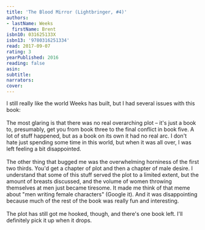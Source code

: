 ```yaml
---
title: 'The Blood Mirror (Lightbringer, #4)'
authors:
- lastName: Weeks
  firstName: Brent
isbn10: 031625133X
isbn13: '9780316251334'
read: 2017-09-07
rating: 3
yearPublished: 2016
reading: false
asin:
subtitle:
narrators:
cover:
---
```

I still really like the world Weeks has built, but I had several issues with this book:<br/><br/>The most glaring is that there was no real overarching plot – it's just a book to, presumably, get you from book three to the final conflict in book five. A lot of stuff happened, but as a book on its own it had no real arc. I don't hate just spending some time in this world, but when it was all over, I was left feeling a bit disappointed.<br/><br/>The other thing that bugged me was the overwhelming horniness of the first two thirds. You'd get a chapter of plot and then a chapter of male desire. I understand that some of this stuff served the plot to a limited extent, but the amount of breasts discussed, and the volume of women throwing themselves at men just became tiresome. It made me think of that meme about "men writing female characters" (Google it). And it was disappointing because much of the rest of the book was really fun and interesting.<br/><br/>The plot has still got me hooked, though, and there's one book left. I'll definitely pick it up when it drops.
